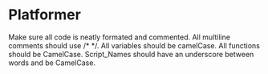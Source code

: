 # Platformer
Make sure all code is neatly formated and commented.
All multiline comments should use /* */.
All variables should be camelCase.
All functions should be CamelCase.
Script_Names should have an underscore between words and be CamelCase.
